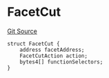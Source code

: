 # FacetCut
[Git Source](https://github.com/thrackle-io/rules-protocol/blob/941799bce65220406b4d9686c5c5f1ae7c99f4ee/src/diamond/core/DiamondCut/FacetCut.sol)


```solidity
struct FacetCut {
    address facetAddress;
    FacetCutAction action;
    bytes4[] functionSelectors;
}
```

